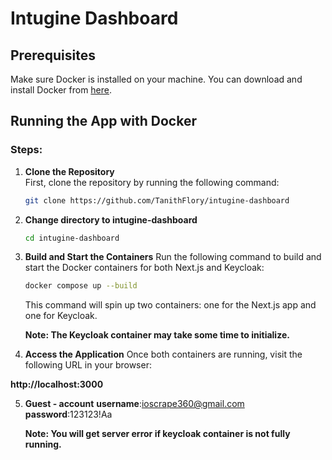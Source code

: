# Intugine Dashboard

## Prerequisites

Make sure Docker is installed on your machine. You can download and install Docker from [here](https://www.docker.com/get-started).

## Running the App with Docker

### Steps:

1. **Clone the Repository**  
   First, clone the repository by running the following command:

   ```bash
   git clone https://github.com/TanithFlory/intugine-dashboard

   ```

2. **Change directory to intugine-dashboard**

   ```bash
   cd intugine-dashboard

   ```

3. **Build and Start the Containers**
   Run the following command to build and start the Docker containers for both Next.js and Keycloak:

   ```bash
   docker compose up --build
   ```
   This command will spin up two containers: one for the Next.js app and one for Keycloak.

   **Note: The Keycloak container may take some time to initialize.**


4. **Access the Application**
   Once both containers are running, visit the following URL in your browser:

**http://localhost:3000**

5. **Guest - account**
   **username**:ioscrape360@gmail.com
   **password**:123123!Aa

   **Note: You will get server error if keycloak container is not fully running.**

